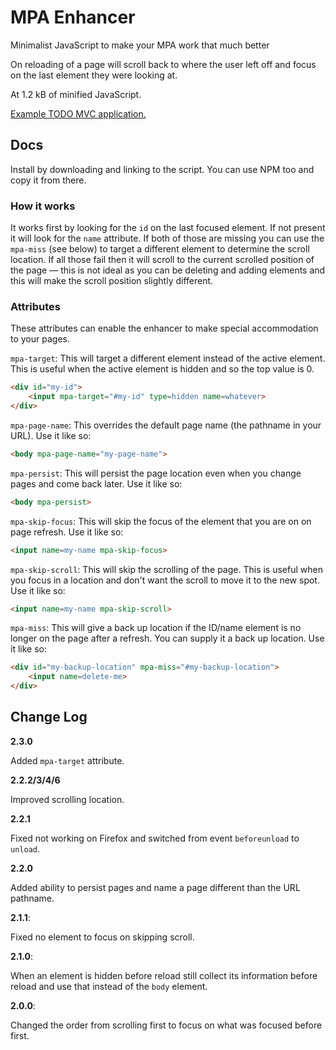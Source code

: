 # MPA Enhancer

Minimalist JavaScript to make your MPA work that much better

On reloading of a page will scroll back to where the user left off and focus on
the last element they were looking at.

At 1.2 kB of minified JavaScript.

[Example TODO MVC application.](https://jon49.github.io/mpa-enhancer/todo/)

## Docs

Install by downloading and linking to the script. You can use NPM too and copy
it from there.

### How it works

It works first by looking for the `id` on the last focused element. If not
present it will look for the `name` attribute. If both of those are missing you
can use the `mpa-miss` (see below) to target a different element to determine
the scroll location. If all those fail then it will scroll to the current
scrolled position of the page — this is not ideal as you can be deleting and
adding elements and this will make the scroll position slightly different.

### Attributes

These attributes can enable the enhancer to make special accommodation to your
pages.

`mpa-target`: This will target a different element instead of the active
element. This is useful when the active element is hidden and so the top value
is 0.

```html
<div id="my-id">
    <input mpa-target="#my-id" type=hidden name=whatever>
</div>
```

`mpa-page-name`: This overrides the default page name (the pathname in your
URL). Use it like so:

```html
<body mpa-page-name="my-page-name">
```

`mpa-persist`: This will persist the page location even when you change pages
and come back later. Use it like so:

```html
<body mpa-persist>
```

`mpa-skip-focus`: This will skip the focus of the element that you are on on
page refresh. Use it like so:

```html
<input name=my-name mpa-skip-focus>
```

`mpa-skip-scroll`: This will skip the scrolling of the page. This is useful
when you focus in a location and don't want the scroll to move it to the new
spot. Use it like so:

```html
<input name=my-name mpa-skip-scroll>
```

`mpa-miss`: This will give a back up location if the ID/name element is no
longer on the page after a refresh. You can supply it a back up location. Use it
like so:

```html
<div id="my-backup-location" mpa-miss="#my-backup-location">
    <input name=delete-me>
</div>
```

## Change Log

**2.3.0**

Added `mpa-target` attribute.

**2.2.2/3/4/6**

Improved scrolling location.

**2.2.1**

Fixed not working on Firefox and switched from event `beforeunload` to `unload`.

**2.2.0**

Added ability to persist pages and name a page different than the URL pathname.

**2.1.1**:

Fixed no element to focus on skipping scroll.

**2.1.0**:

When an element is hidden before reload still collect its information before
reload and use that instead of the `body` element.

**2.0.0**:

Changed the order from scrolling first to focus on what was focused before
first.


